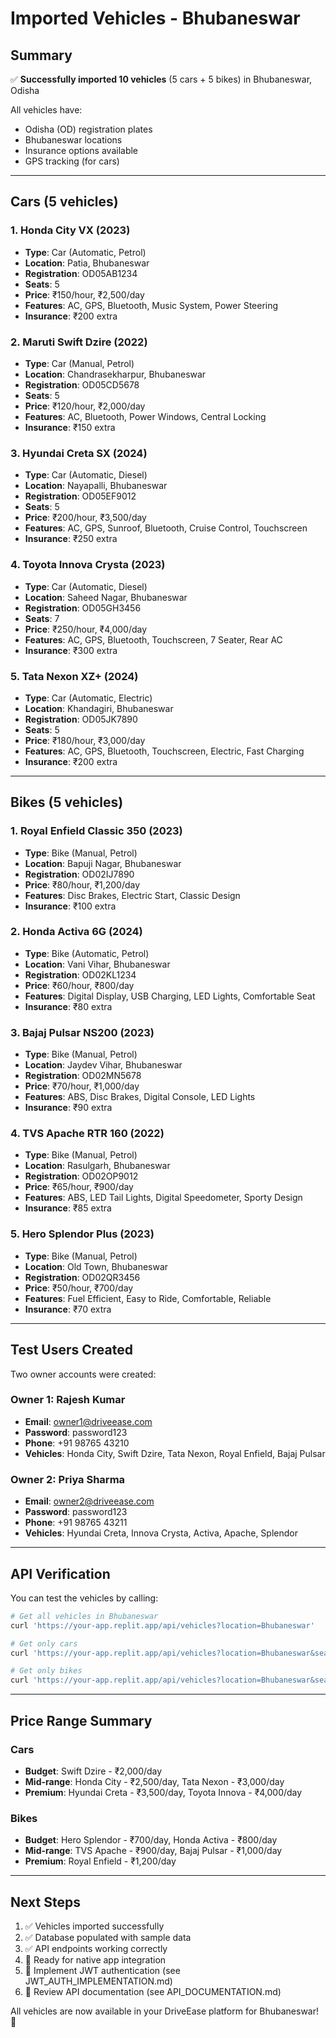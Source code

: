 # Imported Vehicles - Bhubaneswar

## Summary

✅ **Successfully imported 10 vehicles** (5 cars + 5 bikes) in Bhubaneswar, Odisha

All vehicles have:
- Odisha (OD) registration plates
- Bhubaneswar locations
- Insurance options available
- GPS tracking (for cars)

---

## Cars (5 vehicles)

### 1. Honda City VX (2023)
- **Type**: Car (Automatic, Petrol)
- **Location**: Patia, Bhubaneswar
- **Registration**: OD05AB1234
- **Seats**: 5
- **Price**: ₹150/hour, ₹2,500/day
- **Features**: AC, GPS, Bluetooth, Music System, Power Steering
- **Insurance**: ₹200 extra

### 2. Maruti Swift Dzire (2022)
- **Type**: Car (Manual, Petrol)
- **Location**: Chandrasekharpur, Bhubaneswar
- **Registration**: OD05CD5678
- **Seats**: 5
- **Price**: ₹120/hour, ₹2,000/day
- **Features**: AC, Bluetooth, Power Windows, Central Locking
- **Insurance**: ₹150 extra

### 3. Hyundai Creta SX (2024)
- **Type**: Car (Automatic, Diesel)
- **Location**: Nayapalli, Bhubaneswar
- **Registration**: OD05EF9012
- **Seats**: 5
- **Price**: ₹200/hour, ₹3,500/day
- **Features**: AC, GPS, Sunroof, Bluetooth, Cruise Control, Touchscreen
- **Insurance**: ₹250 extra

### 4. Toyota Innova Crysta (2023)
- **Type**: Car (Automatic, Diesel)
- **Location**: Saheed Nagar, Bhubaneswar
- **Registration**: OD05GH3456
- **Seats**: 7
- **Price**: ₹250/hour, ₹4,000/day
- **Features**: AC, GPS, Bluetooth, Touchscreen, 7 Seater, Rear AC
- **Insurance**: ₹300 extra

### 5. Tata Nexon XZ+ (2024)
- **Type**: Car (Automatic, Electric)
- **Location**: Khandagiri, Bhubaneswar
- **Registration**: OD05JK7890
- **Seats**: 5
- **Price**: ₹180/hour, ₹3,000/day
- **Features**: AC, GPS, Bluetooth, Touchscreen, Electric, Fast Charging
- **Insurance**: ₹200 extra

---

## Bikes (5 vehicles)

### 1. Royal Enfield Classic 350 (2023)
- **Type**: Bike (Manual, Petrol)
- **Location**: Bapuji Nagar, Bhubaneswar
- **Registration**: OD02IJ7890
- **Price**: ₹80/hour, ₹1,200/day
- **Features**: Disc Brakes, Electric Start, Classic Design
- **Insurance**: ₹100 extra

### 2. Honda Activa 6G (2024)
- **Type**: Bike (Automatic, Petrol)
- **Location**: Vani Vihar, Bhubaneswar
- **Registration**: OD02KL1234
- **Price**: ₹60/hour, ₹800/day
- **Features**: Digital Display, USB Charging, LED Lights, Comfortable Seat
- **Insurance**: ₹80 extra

### 3. Bajaj Pulsar NS200 (2023)
- **Type**: Bike (Manual, Petrol)
- **Location**: Jaydev Vihar, Bhubaneswar
- **Registration**: OD02MN5678
- **Price**: ₹70/hour, ₹1,000/day
- **Features**: ABS, Disc Brakes, Digital Console, LED Lights
- **Insurance**: ₹90 extra

### 4. TVS Apache RTR 160 (2022)
- **Type**: Bike (Manual, Petrol)
- **Location**: Rasulgarh, Bhubaneswar
- **Registration**: OD02OP9012
- **Price**: ₹65/hour, ₹900/day
- **Features**: ABS, LED Tail Lights, Digital Speedometer, Sporty Design
- **Insurance**: ₹85 extra

### 5. Hero Splendor Plus (2023)
- **Type**: Bike (Manual, Petrol)
- **Location**: Old Town, Bhubaneswar
- **Registration**: OD02QR3456
- **Price**: ₹50/hour, ₹700/day
- **Features**: Fuel Efficient, Easy to Ride, Comfortable, Reliable
- **Insurance**: ₹70 extra

---

## Test Users Created

Two owner accounts were created:

### Owner 1: Rajesh Kumar
- **Email**: owner1@driveease.com
- **Password**: password123
- **Phone**: +91 98765 43210
- **Vehicles**: Honda City, Swift Dzire, Tata Nexon, Royal Enfield, Bajaj Pulsar

### Owner 2: Priya Sharma
- **Email**: owner2@driveease.com
- **Password**: password123
- **Phone**: +91 98765 43211
- **Vehicles**: Hyundai Creta, Innova Crysta, Activa, Apache, Splendor

---

## API Verification

You can test the vehicles by calling:

```bash
# Get all vehicles in Bhubaneswar
curl 'https://your-app.replit.app/api/vehicles?location=Bhubaneswar'

# Get only cars
curl 'https://your-app.replit.app/api/vehicles?location=Bhubaneswar&search=car'

# Get only bikes
curl 'https://your-app.replit.app/api/vehicles?location=Bhubaneswar&search=bike'
```

---

## Price Range Summary

### Cars
- **Budget**: Swift Dzire - ₹2,000/day
- **Mid-range**: Honda City - ₹2,500/day, Tata Nexon - ₹3,000/day
- **Premium**: Hyundai Creta - ₹3,500/day, Toyota Innova - ₹4,000/day

### Bikes
- **Budget**: Hero Splendor - ₹700/day, Honda Activa - ₹800/day
- **Mid-range**: TVS Apache - ₹900/day, Bajaj Pulsar - ₹1,000/day
- **Premium**: Royal Enfield - ₹1,200/day

---

## Next Steps

1. ✅ Vehicles imported successfully
2. ✅ Database populated with sample data
3. ✅ API endpoints working correctly
4. 📱 Ready for native app integration
5. 🔐 Implement JWT authentication (see JWT_AUTH_IMPLEMENTATION.md)
6. 📄 Review API documentation (see API_DOCUMENTATION.md)

All vehicles are now available in your DriveEase platform for Bhubaneswar! 🎉

